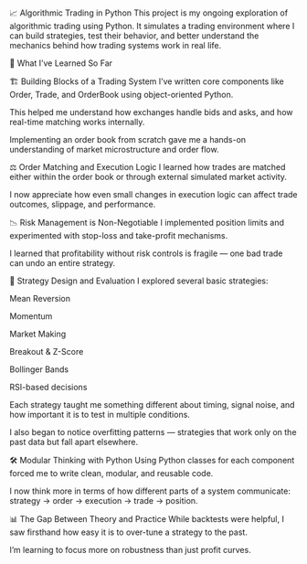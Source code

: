 📈 Algorithmic Trading in Python
This project is my ongoing exploration of algorithmic trading using Python. It simulates a trading environment where I can build strategies, test their behavior, and better understand the mechanics behind how trading systems work in real life.

🧠 What I’ve Learned So Far

🏗️ Building Blocks of a Trading System
I’ve written core components like Order, Trade, and OrderBook using object-oriented Python.

This helped me understand how exchanges handle bids and asks, and how real-time matching works internally.

Implementing an order book from scratch gave me a hands-on understanding of market microstructure and order flow.

⚖️ Order Matching and Execution Logic
I learned how trades are matched either within the order book or through external simulated market activity.

I now appreciate how even small changes in execution logic can affect trade outcomes, slippage, and performance.

📉 Risk Management is Non-Negotiable
I implemented position limits and experimented with stop-loss and take-profit mechanisms.

I learned that profitability without risk controls is fragile — one bad trade can undo an entire strategy.

🧪 Strategy Design and Evaluation
I explored several basic strategies:

Mean Reversion

Momentum

Market Making

Breakout & Z-Score

Bollinger Bands

RSI-based decisions

Each strategy taught me something different about timing, signal noise, and how important it is to test in multiple conditions.

I also began to notice overfitting patterns — strategies that work only on the past data but fall apart elsewhere.

🛠️ Modular Thinking with Python
Using Python classes for each component forced me to write clean, modular, and reusable code.

I now think more in terms of how different parts of a system communicate: strategy → order → execution → trade → position.

📊 The Gap Between Theory and Practice
While backtests were helpful, I saw firsthand how easy it is to over-tune a strategy to the past.

I’m learning to focus more on robustness than just profit curves.

